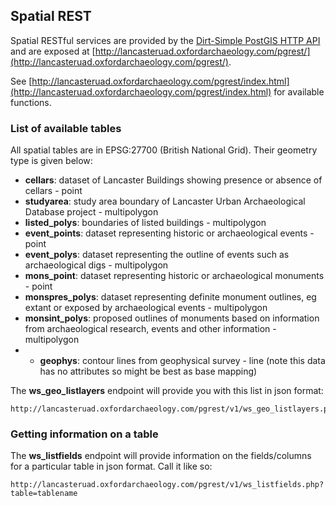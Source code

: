## Spatial REST

Spatial RESTful services are provided by the [Dirt-Simple PostGIS HTTP API](https://github.com/tobinbradley/dirt-simple-postgis-http-api) and are exposed at [http://lancasteruad.oxfordarchaeology.com/pgrest/](http://lancasteruad.oxfordarchaeology.com/pgrest/).

See [http://lancasteruad.oxfordarchaeology.com/pgrest/index.html](http://lancasteruad.oxfordarchaeology.com/pgrest/index.html) for available functions.

### List of available tables

All spatial tables are in EPSG:27700 (British National Grid). Their geometry type is given below:

* **cellars**: dataset of Lancaster Buildings showing presence or absence of cellars - point
* **studyarea**: study area boundary of Lancaster Urban Archaeological Database project - multipolygon
* **listed_polys**: boundaries of listed buildings - multipolygon
* **event_points**: dataset representing historic or archaeological events - point
* **event_polys**: dataset representing the outline of events such as archaeological digs - multipolygon
* **mons_point**: dataset representing historic or archaeological monuments - point
* **monspres_polys**: dataset representing definite monument outlines, eg extant or exposed by archaeological events - multipolygon
* **monsint_polys**: proposed outlines of monuments based on information from archaeological research, events and other information - multipolygon
* * **geophys**: contour lines from geophysical survey - line (note this data has no attributes so might be best as base mapping)

The **ws_geo_listlayers** endpoint will provide you with this list in json format:

    http://lancasteruad.oxfordarchaeology.com/pgrest/v1/ws_geo_listlayers.php

### Getting information on a table

The **ws_listfields** endpoint will provide information on the fields/columns for a particular table in json format. Call it like so:

    http://lancasteruad.oxfordarchaeology.com/pgrest/v1/ws_listfields.php?table=tablename

